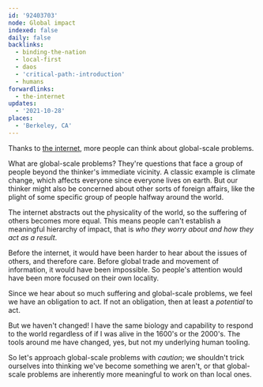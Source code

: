 ```yaml
---
id: '92403703'
node: Global impact
indexed: false
daily: false
backlinks:
  - binding-the-nation
  - local-first
  - daos
  - 'critical-path:-introduction'
  - humans
forwardlinks:
  - the-internet
updates:
  - '2021-10-28'
places:
  - 'Berkeley, CA'
---
```

Thanks to [the internet](the-internet.md), more people can think about global-scale problems.

What are global-scale problems? They're questions that face a group of people beyond the thinker's immediate vicinity. A classic example is climate change, which affects everyone since everyone lives on earth. But our thinker might also be concerned about other sorts of foreign affairs, like the plight of some specific group of people halfway around the world. 

The internet abstracts out the physicality of the world, so the suffering of others becomes more equal. This means people can't  establish a meaningful hierarchy of impact, that is *who they worry about and how they act as a result*. 

Before the internet, it would have been harder to hear about the issues of others, and therefore care. Before global trade and  movement of information, it would have been impossible. So people's attention would have been more focused on their own locality. 

Since we hear about so much suffering and global-scale problems, we feel we have an obligation to act. If not an obligation, then at least a *potential* to act. 

But we haven't changed! I have the same biology and capability to respond to the world regardless of if I was alive in the 1600's or the 2000's. The tools around me have changed, yes, but not my underlying human tooling. 

So let's approach global-scale problems with *caution*; we shouldn't trick ourselves into thinking we've become something we aren't, or that global-scale problems are inherently more meaningful to work on than local ones. 

